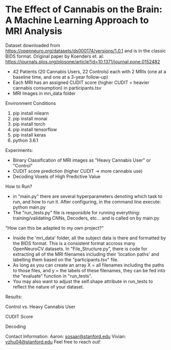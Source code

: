 # The Effect of Cannabis on the Brain: A Machine Learning Approach to MRI Analysis

Dataset downloaded from https://openneuro.org/datasets/ds000174/versions/1.0.1 and is in the classic BIDS format. Original paper by Koenders et. al: https://journals.plos.org/plosone/article?id=10.1371/journal.pone.0152482
  - 42 Patients (20 Cannabis Users, 22 Controls) each with 2 MRIs (one at a baseline time, and one at a 3-year follow-up)
  - Each MRI has an assigned CUDIT score (higher CUDIT = heavier cannabis consumption) in participants.tsv
  - MRI Images in mri_data folder

Environment Conditions
  1. pip install nilearn
  2. pip install monai
  3. pip install torch
  4. pip install tensorflow
  5. pip install keras
  6. python 3.6.1
 
 Experiments: 
  - Binary Classification of MRI images as "Heavy Cannabis User" or "Control"
  - CUDIT score prediction (higher CUDIT -> more cannabis use)
  - Decoding Voxels of High Predictive Value
 
 How to Run? 
  - in "main.py" there are several hyperparameters denoting which task to run, and how to run it. After configuring, in the command line execute: python main.py
  - The "run_tests.py" file is responsible for running everything: training/validating CNNs, Decoders, etc... and is called on by main.py
 
 "How can this be adapted to my own project?"
  - Inside the 'mri_data' folder, all the subject data is there and formatted by the BIDS format. This is a consistent format accross many OpenNeuroCV datasets. In "File_Structure.py", there is code for extracting all of the MRI filenames including their 'location paths' and labelling them based on the "participants.tsv" file. 
  - As long as you can create an array X = all filenames including the paths to those files, and y = the labels of these filenames, they can be fed into the "evaluate" function in "run_tests". 
  - You may also want to adjust the self.shape attribute in run_tests to reflect the nature of your dataset. 

Results:

Control vs. Heavy Cannabis User

CUDIT Score

Decoding

Contact Information: 
Aaron: sosaar@stanford.edu
Vivian: vzhu04@stanford.edu
Feel free to reach out!


